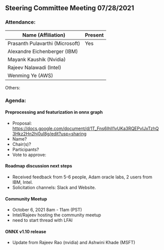 ## Steering Committee Meeting 07/28/2021

### Attendance:

| Name (Affiliation)              | Present  |
| ------------------------------- | -------- |
| Prasanth Pulavarthi (Microsoft) |  Yes     |
| Alexandre Eichenberger (IBM)    |       |
| Mayank Kaushik (Nvidia)         |       |
| Rajeev Nalawadi (Intel)         |        |
| Wenming Ye (AWS)                |       |

Others:

### Agenda:
  #### Preprocessing and featurization in onnx graph
  - Proposal: https://docs.google.com/document/d/1T_Fns6IhII1vUKa3RQEPvIJxTzhQ3Hkz2Hn2hj0ul8g/edit?usp=sharing
  - Name?
  - Chair(s)?
  - Participants?
  - Vote to approve:

  #### Roadmap discussion next steps
  - Received feedback from 5-6 people, Adam oracle labs, 2 users from IBM, Intel.
  - Solicitation channels: Slack and Website. 
    
  #### Community Meetup
  - October 6, 2021 8am - 11am (PST)
  - Intel/Rajeev hosting the community meetup
  - need to start thread with LFAI
  
  #### ONNX v1.10 release
  - Update from Rajeev Rao (nvidia) and Ashwini Khade (MSFT)

  

